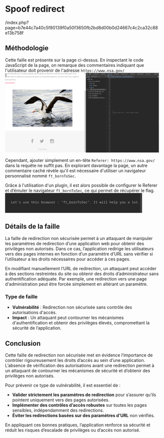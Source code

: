 # Spoof redirect
/index.php?page=b7e44c7a40c5f80139f0a50f3650fb2bd8d00b0d24667c4c2ca32c88e13b758f

## Méthodologie

Cette faille est présente sur la page ci-dessus. En inspectant le code JavaScript de la page, on remarque des commentaires indiquant que l'utilisateur doit provenir de l'adresse `https://www.nsa.gov/`
![redirect-page](Assets/redirect-page.png)

Cependant, ajouter simplement un en-tête `Referer: https://www.nsa.gov/` dans la requête ne suffit pas. En explorant davantage la page, un autre commentaire caché révèle qu'il est nécessaire d'utiliser un navigateur personnalisé nommé `ft_bornToSec`.

Grâce à l'utilisation d'un plugin, il est alors possible de configurer le Referer et d’émuler le navigateur `ft_bornToSec`, ce qui permet de récupérer le flag.
![redirect-browser](Assets/redirect-browser.png)

## Détails de la faille

La faille de redirection non sécurisée permet à un attaquant de manipuler les paramètres de redirection d’une application web pour obtenir des privilèges non autorisés.
Dans ce cas, l’application redirige les utilisateurs vers des pages internes en fonction d’un paramètre d’URL sans vérifier si l’utilisateur a les droits nécessaires pour accéder à ces pages.

En modifiant manuellement l’URL de redirection, un attaquant peut accéder à des sections restreintes du site ou obtenir des droits d’administrateur sans authentification adéquate. Par exemple, une redirection vers une page d'administration peut être forcée simplement en altérant un paramètre.

### Type de faille

- **Vulnérabilité** : Redirection non sécurisée sans contrôle des autorisations d'accès.
- **Impact** : Un attaquant peut contourner les mécanismes d'authentification et obtenir des privilèges élevés, compromettant la sécurité de l’application.

## Conclusion
Cette faille de redirection non sécurisée met en évidence l’importance de contrôler rigoureusement les droits d’accès au sein d’une application.
L’absence de vérification des autorisations avant une redirection permet à un attaquant de contourner les mécanismes de sécurité et d’obtenir des privilèges non autorisés.

Pour prévenir ce type de vulnérabilité, il est essentiel de :

- **Valider strictement les paramètres de redirection** pour s’assurer qu’ils pointent uniquement vers des pages autorisées.
- **Implémenter des contrôles d’accès robustes** sur toutes les pages sensibles, indépendamment des redirections.
- **Éviter les redirections basées sur des paramètres d’URL** non vérifiés.

En appliquant ces bonnes pratiques, l’application renforce sa sécurité et réduit les risques d’escalade de privilèges ou d’accès non autorisé.